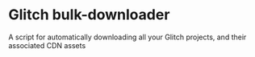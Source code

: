 # Glitch bulk-downloader

A script for automatically downloading all your Glitch projects, and their associated CDN assets 

